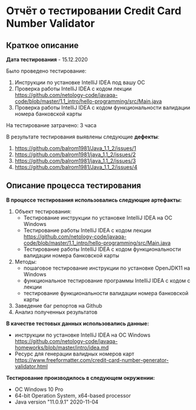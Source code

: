 # Отчёт о тестировании Credit Card Number Validator
## Краткое описание

**Дата тестирования** - 15.12.2020

Было проведено тестирование:
1. Инструкции по установке IntelliJ IDEA под вашу ОС
1. Проверка работы IntelliJ IDEA с кодом лекции https://github.com/netology-code/javaqa-code/blob/master/1.1_intro/hello-programming/src/Main.java
1. Проверка работы IntelliJ IDEA с кодом функциональности валидации номера банковской карты

На тестирование затрачено: 3 часа

В результате тестирования выявлены следующие **дефекты**:
1. https://github.com/balrom1981/Java_1.1_2/issues/1
1. https://github.com/balrom1981/java_1.1_2/issues/2
1. https://github.com/balrom1981/java_1.1_2/issues/3
1. https://github.com/balrom1981/Java_1.1_2/issues/4
## Описание процесса тестирования
**В процессе тестирования использовались следующие артефакты:**
1. Объект тестирования:
    * Тестирование инструкции по установке IntelliJ IDEA на OC Windows
    * Тестирование работы IntelliJ IDEA с кодом лекции https://github.com/netology-code/javaqa-code/blob/master/1.1_intro/hello-programming/src/Main.java
    * Тестирование работы IntelliJ IDEA с кодом функциональности валидации номера банковской карты
1. Методы:
    * пошаговое тестирование инструкции по установке OpenJDK11 на Windows
    * функциональное тестирование программы IntelliJ IDEA с кодом с лекции
    * тестирование функциональности валидации номера банковской карты
1. Заведение баг репортов на Github
1. Анализ полученных результатов

**В качестве тестовых данных использовались данные:**
* инструкции по установке IntelliJ IDEA на OC Windows https://github.com/netology-code/javaqa-homeworks/blob/master/intro/idea.md
* Ресурс для генерации валидных номеров карт https://www.freeformatter.com/credit-card-number-generator-validator.html

**Тестирование производилось в следующем окружении:**
* OC Windows 10 Pro
* 64-bit Operation System, x64-based processor
* Java version "11.0.9.1" 2020-11-04
